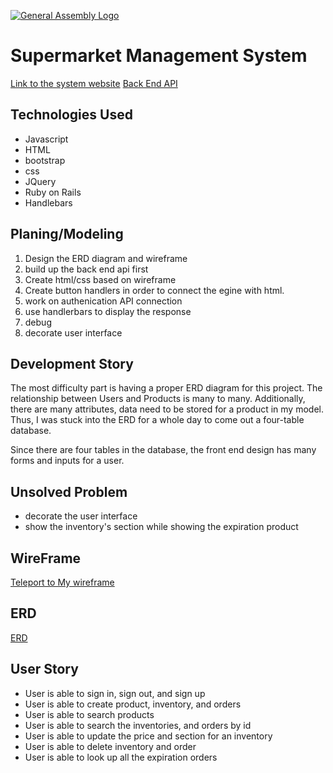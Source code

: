 [![General Assembly Logo](https://camo.githubusercontent.com/1a91b05b8f4d44b5bbfb83abac2b0996d8e26c92/687474703a2f2f692e696d6775722e636f6d2f6b6538555354712e706e67)](https://generalassemb.ly/education/web-development-immersive)

# Supermarket Management System

[Link to the system website](https://newayliu1.github.io/Supermarket-Management-System/)
[Back End API](https://github.com/newayliu1/SMS_Rails_API)

## Technologies Used

- Javascript
- HTML
- bootstrap
- css
- JQuery
- Ruby on Rails
- Handlebars

## Planing/Modeling

1. Design the ERD diagram and wireframe
2. build up the back end api first
2. Create html/css based on wireframe
3. Create button handlers in order to connect the egine with html.
4. work on authenication API connection
5. use handlerbars to display the response
6. debug
7. decorate user interface

## Development Story

The most difficulty part is having a proper ERD diagram for this project. The
relationship between Users and Products is many to many. Additionally, there are many attributes, data need to be stored for a product in my model. Thus, I was stuck
into the ERD for a whole day to come out a four-table database.

Since there are four tables in the database, the front end design has many forms and inputs for a user.

## Unsolved Problem
- decorate the user interface
- show the inventory's section while showing the expiration product

## WireFrame
[Teleport to My wireframe](http://imgur.com/1ltfr5u)

## ERD
[ERD](http://imgur.com/BivvM4d)

## User Story

- User is able to sign in, sign out, and sign up
- User is able to create product, inventory, and orders
- User is able to search products
- User is able to search the inventories, and orders by id
- User is able to update the price and section for an inventory
- User is able to delete inventory and order
- User is able to look up all the expiration orders
